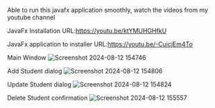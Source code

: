 Able to run this javafx application smoothly, watch the videos from my youtube channel

JavaFx Installation
URL:https://youtu.be/ktYMUHGHfkU

JavaFx application to installer
URL:https://youtu.be/-CuicjEm4To

Main Window
![Screenshot 2024-08-12 154746](https://github.com/user-attachments/assets/838f1248-2e11-4f2c-b6e8-4f45ef7d1408)

Add Student dialog
![Screenshot 2024-08-12 154806](https://github.com/user-attachments/assets/b767e1ad-97b1-4fd0-af10-07dc9550bc3b)

Update Student dialog
![Screenshot 2024-08-12 154824](https://github.com/user-attachments/assets/425ef4ae-785c-4dd8-a3dd-dd3080d5f575)

Delete Student confirmation
![Screenshot 2024-08-12 155557](https://github.com/user-attachments/assets/410b9e97-70b3-4eb2-b57a-0f8755bc7079)
